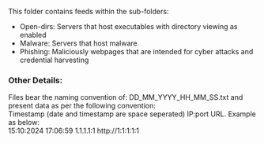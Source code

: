 This folder contains feeds within the sub-folders:
- Open-dirs:  Servers that host executables with directory viewing as enabled
- Malware: Servers that host malware
- Phishing: Maliciously webpages that are intended for cyber attacks and credential harvesting

### Other Details:
Files bear the naming convention of: DD_MM_YYYY_HH_MM_SS.txt and present data as per the following convention:<br>
Timestamp (date and timestamp are space seperated) IP:port URL. Example as below:<br>
15:10:2024 17:06:59 1.1.1.1:1 http://1:1:1:1:1
